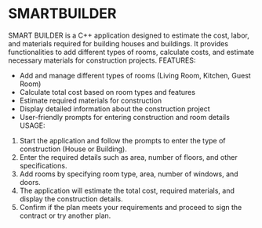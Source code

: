 # SMARTBUILDER
SMART BUILDER is a C++ application designed to estimate the cost, labor, and materials required for building houses and buildings. It provides functionalities to add different types of rooms, calculate costs, and estimate necessary materials for construction projects.
FEATURES:
- Add and manage different types of rooms (Living Room, Kitchen, Guest Room)
- Calculate total cost based on room types and features
- Estimate required materials for construction
- Display detailed information about the construction project
- User-friendly prompts for entering construction and room details
USAGE:
1. Start the application and follow the prompts to enter the type of construction (House or Building).
2. Enter the required details such as area, number of floors, and other specifications.
3. Add rooms by specifying room type, area, number of windows, and doors.
4. The application will estimate the total cost, required materials, and display the construction details.
5. Confirm if the plan meets your requirements and proceed to sign the contract or try another plan.
